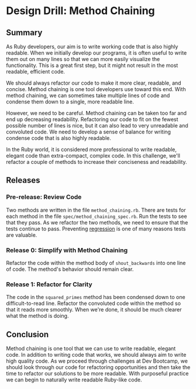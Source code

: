 # Design Drill: Method Chaining

## Summary
As Ruby developers, our aim is to write working code that is also highly readable.  When we initially develop our programs, it is often useful to write them out on many lines so that we can more easily visualize the functionality. This is a great first step, but it might not result in the most readable, efficient code.

We should always refactor our code to make it more clear, readable, and concise.  Method chaining is one tool developers use toward this end.  With method chaining, we can sometimes take multiple lines of code and condense them down to a single, more readable line.

However, we need to be careful.  Method chaining can be taken too far and end up decreasing readability. Refactoring our code to fit on the fewest possible number of lines is nice, but it can also lead to very unreadable and convoluted code.  We need to develop a sense of balance for writing condense code that is also highly readable.

In the Ruby world, it is considered more professional to write readable, elegant code than extra-compact, complex code.  In this challenge, we'll refactor a couple of methods to increase their conciseness and readability.


## Releases
### Pre-release:  Review Code
Two methods are written in the file `method_chaining.rb`.  There are tests for each method in the file `spec/method_chaining_spec.rb`.  Run the tests to see that they pass.  As we refactor the two methods, we need to ensure that the tests continue to pass.  Preventing [regression](http://en.wikipedia.org/wiki/Regression_testing) is one of many reasons tests are valuable.


### Release 0: Simplify with Method Chaining
Refactor the code within the method body of `shout_backwards` into one line of code.  The method's behavior should remain clear.


### Release 1: Refactor for Clarity
The code in the `squared_primes` method has been condensed down to one difficult-to-read line.  Refactor the convoluted code within the method so that it reads more smoothly.  When we're done, it should be much clearer what the method is doing.


## Conclusion
Method chaining is one tool that we can use to write readable, elegant code.  In addition to writing code that works, we should always aim to write high quality code.  As we proceed through challenges at Dev Bootcamp, we should look through our code for refactoring opportunities and then take the time to refactor our solutions to be more readable.  With purposeful practice we can begin to naturally write readable Ruby-like code.

